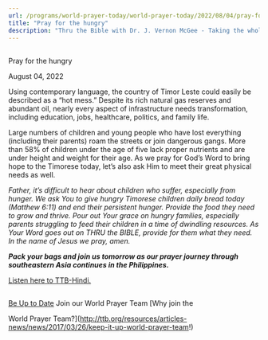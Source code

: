 ```yaml
---
url: /programs/world-prayer-today/world-prayer-today/2022/08/04/pray-for-the-hungry
title: "Pray for the hungry"
description: "Thru the Bible with Dr. J. Vernon McGee - Taking the whole Word to the whole world"
---
```







## 
 Pray for the hungry


August 04, 2022




Using contemporary language, the country of Timor Leste could easily be described as a “hot mess.” Despite its rich natural gas reserves and abundant oil, nearly every aspect of infrastructure needs transformation, including education, jobs, healthcare, politics, and family life. 

Large numbers of children and young people who have lost everything (including their parents) roam the streets or join dangerous gangs. More than 58% of children under the age of five lack proper nutrients and are under height and weight for their age. As we pray for God’s Word to bring hope to the Timorese today, let’s also ask Him to meet their great physical needs as well. 

*Father, it’s difficult to hear about children who suffer, especially from hunger. We ask You to give hungry Timorese children daily bread today (Matthew 6:11) and end their persistent hunger. Provide the food they need to grow and thrive. Pour out Your grace on hungry families, especially parents struggling to feed their children in a time of dwindling resources. As Your Word goes out on THRU the BIBLE, provide for them what they need. In the name of Jesus we pray, amen.*

***Pack your bags and join us tomorrow as our prayer journey through southeastern Asia continues in the Philippines.***

[Listen here to TTB-Hindi.](https://ttb.twr.org/home/day,0422/language,HIN)







## 




[Be Up to Date](http://feeds.feedburner.com/WorldPrayerToday "World Prayer Today RSS Feed")
Join our World Prayer Team
[Why join the  

World Prayer Team?](http://ttb.org/resources/articles-news/news/2017/03/26/keep-it-up-world-prayer-team!)




